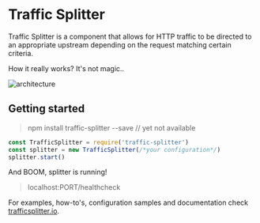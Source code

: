 Traffic Splitter
==

Traffic Splitter is a component that allows for HTTP traffic to be directed to an appropriate upstream depending on the request matching certain criteria.

How it really works? It's not magic..

![architecture](https://cloud.githubusercontent.com/assets/12852058/26765165/5faa2eb8-496e-11e7-9a06-718519844875.png)


## Getting started
> npm install traffic-splitter --save // yet not available

```javascript
const TrafficSplitter = require('traffic-splitter')
const splitter = new TrafficSplitter(/*your configuration*/)
splitter.start()
```
And BOOM, splitter is running!
> localhost:PORT/healthcheck

For examples, how-to's, configuration samples and documentation check [trafficsplitter.io](trafficsplitter.io).
